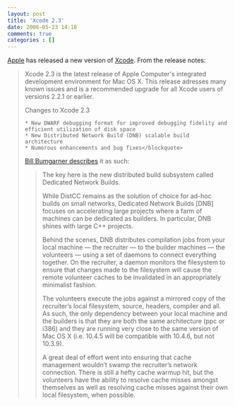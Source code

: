 ```yaml
---
layout: post
title: 'Xcode 2.3'
date: 2006-05-23 14:18
comments: true
categories : []
---  
```


<a href="http://apple.com">Apple</a> has released a new version of <a href="http://developer.apple.com/tools/xcode/">Xcode</a>. From the release notes:

<blockquote>Xcode 2.3 is the latest release of Apple Computer's integrated development environment for Mac OS X. This release adresses many known issues and is a recommended upgrade for all Xcode users of versions 2.2.1 or earlier.

Changes to Xcode 2.3

    * New DWARF debugging format for improved debugging fidelity and efficient utilization of disk space
    * New Distributed Network Build (DNB) scalable build architecture
    * Numerous enhancements and bug fixes</blockquote>

<a href="http://www.friday.com/bbum/2006/05/23/xcode-23-is-now-available/">Bill Bumgarner describes</a> it as such:

<blockquote>The key here is the new distributed build subsystem called Dedicated Network Builds.

While DistCC remains as the solution of choice for ad-hoc builds on small networks, Dedicated Network Builds [DNB] focuses on accelerating large projects where a farm of machines can be dedicated as builders. In particular, DNB shines with large C++ projects.

Behind the scenes, DNB distributes compilation jobs from your local machine — the recruiter — to the builder machines — the volunteers — using a set of daemons to connect everything together. On the recruiter, a daemon monitors the filesystem to ensure that changes made to the filesystem will cause the remote volunteer caches to be invalidated in an appropriately minimalist fashion.

The volunteers execute the jobs against a mirrored copy of the recruiter’s local filesystem, source, headers, compiler and all. As such, the only dependency between your local machine and the builders is that they are both the same architecture (ppc or i386) and they are running very close to the same version of Mac OS X (i.e. 10.4.5 will be compatible with 10.4.6, but not 10.3.9).

A great deal of effort went into ensuring that cache management wouldn’t swamp the recruiter’s network connection. There is still a hefty cache warmup hit, but the volunteers have the ability to resolve cache misses amongst themselves as well as resolving cache misses against their own local filesystem, when possible.
</blockquote>




 

